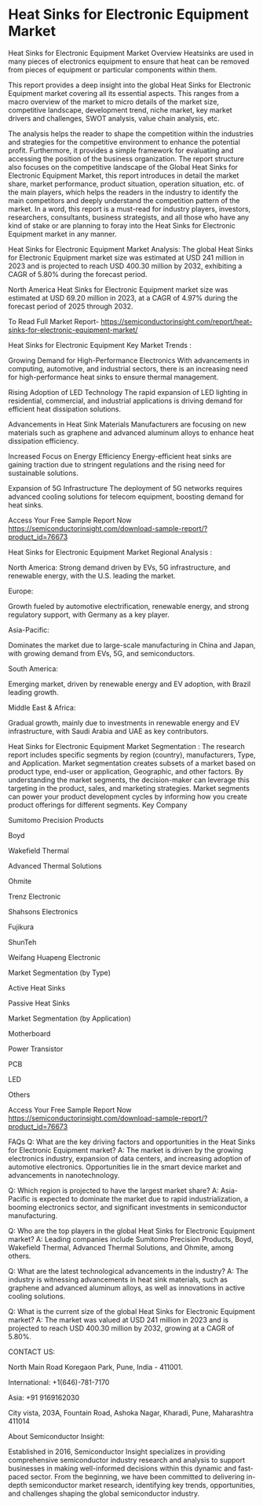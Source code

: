 <h1>Heat Sinks for Electronic Equipment Market</h1>
Heat Sinks for Electronic Equipment Market Overview
Heatsinks are used in many pieces of electronics equipment to ensure that heat can be removed from pieces of equipment or particular components within them.

This report provides a deep insight into the global Heat Sinks for Electronic Equipment market covering all its essential aspects. This ranges from a macro overview of the market to micro details of the market size, competitive landscape, development trend, niche market, key market drivers and challenges, SWOT analysis, value chain analysis, etc.

The analysis helps the reader to shape the competition within the industries and strategies for the competitive environment to enhance the potential profit. Furthermore, it provides a simple framework for evaluating and accessing the position of the business organization. The report structure also focuses on the competitive landscape of the Global Heat Sinks for Electronic Equipment Market, this report introduces in detail the market share, market performance, product situation, operation situation, etc. of the main players, which helps the readers in the industry to identify the main competitors and deeply understand the competition pattern of the market.
In a word, this report is a must-read for industry players, investors, researchers, consultants, business strategists, and all those who have any kind of stake or are planning to foray into the Heat Sinks for Electronic Equipment market in any manner.

Heat Sinks for Electronic Equipment Market Analysis:
The global Heat Sinks for Electronic Equipment market size was estimated at USD 241 million in 2023 and is projected to reach USD 400.30 million by 2032, exhibiting a CAGR of 5.80% during the forecast period.

North America Heat Sinks for Electronic Equipment market size was estimated at USD 69.20 million in 2023, at a CAGR of 4.97% during the forecast period of 2025 through 2032.


To Read Full Market Report-
https://semiconductorinsight.com/report/heat-sinks-for-electronic-equipment-market/

Heat Sinks for Electronic Equipment Key Market Trends  :

Growing Demand for High-Performance Electronics
With advancements in computing, automotive, and industrial sectors, there is an increasing need for high-performance heat sinks to ensure thermal management.

Rising Adoption of LED Technology
The rapid expansion of LED lighting in residential, commercial, and industrial applications is driving demand for efficient heat dissipation solutions.

Advancements in Heat Sink Materials
Manufacturers are focusing on new materials such as graphene and advanced aluminum alloys to enhance heat dissipation efficiency.

Increased Focus on Energy Efficiency
Energy-efficient heat sinks are gaining traction due to stringent regulations and the rising need for sustainable solutions.

Expansion of 5G Infrastructure
The deployment of 5G networks requires advanced cooling solutions for telecom equipment, boosting demand for heat sinks.


Access Your Free Sample Report Now
https://semiconductorinsight.com/download-sample-report/?product_id=76673


Heat Sinks for Electronic Equipment Market Regional Analysis :

North America:
Strong demand driven by EVs, 5G infrastructure, and renewable energy, with the U.S. leading the market.

Europe:

Growth fueled by automotive electrification, renewable energy, and strong regulatory support, with Germany as a key player.

Asia-Pacific:

Dominates the market due to large-scale manufacturing in China and Japan, with growing demand from EVs, 5G, and semiconductors.

South America:

Emerging market, driven by renewable energy and EV adoption, with Brazil leading growth.

Middle East & Africa:

Gradual growth, mainly due to investments in renewable energy and EV infrastructure, with Saudi Arabia and UAE as key contributors.

Heat Sinks for Electronic Equipment Market Segmentation :
The research report includes specific segments by region (country), manufacturers, Type, and Application. Market segmentation creates subsets of a market based on product type, end-user or application, Geographic, and other factors. By understanding the market segments, the decision-maker can leverage this targeting in the product, sales, and marketing strategies. Market segments can power your product development cycles by informing how you create product offerings for different segments.
Key Company

Sumitomo Precision Products

Boyd

Wakefield Thermal

Advanced Thermal Solutions

Ohmite

Trenz Electronic

Shahsons Electronics

Fujikura

ShunTeh

Weifang Huapeng Electronic

Market Segmentation (by Type)

Active Heat Sinks

Passive Heat Sinks

Market Segmentation (by Application)

Motherboard

Power Transistor

PCB

LED

Others


Access Your Free Sample Report Now
https://semiconductorinsight.com/download-sample-report/?product_id=76673

FAQs
Q: What are the key driving factors and opportunities in the Heat Sinks for Electronic Equipment market?
A: The market is driven by the growing electronics industry, expansion of data centers, and increasing adoption of automotive electronics. Opportunities lie in the smart device market and advancements in nanotechnology.


Q: Which region is projected to have the largest market share?
A: Asia-Pacific is expected to dominate the market due to rapid industrialization, a booming electronics sector, and significant investments in semiconductor manufacturing.


Q: Who are the top players in the global Heat Sinks for Electronic Equipment market?
A: Leading companies include Sumitomo Precision Products, Boyd, Wakefield Thermal, Advanced Thermal Solutions, and Ohmite, among others.


Q: What are the latest technological advancements in the industry?
A: The industry is witnessing advancements in heat sink materials, such as graphene and advanced aluminum alloys, as well as innovations in active cooling solutions.


Q: What is the current size of the global Heat Sinks for Electronic Equipment market?
A: The market was valued at USD 241 million in 2023 and is projected to reach USD 400.30 million by 2032, growing at a CAGR of 5.80%.


CONTACT US:

North Main Road Koregaon Park, Pune, India - 411001.

International: +1(646)-781-7170

Asia: +91 9169162030


City vista, 203A, Fountain Road, Ashoka Nagar, Kharadi, Pune, Maharashtra 411014


About Semiconductor Insight:

Established in 2016, Semiconductor Insight specializes in providing comprehensive semiconductor industry research and analysis to support businesses in making well-informed decisions within this dynamic and fast-paced sector. From the beginning, we have been committed to delivering in-depth semiconductor market research, identifying key trends, opportunities, and challenges shaping the global semiconductor industry. 

